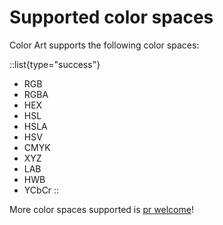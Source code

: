 # Supported color spaces

Color Art supports the following color spaces:

::list{type="success"}
- RGB
- RGBA
- HEX
- HSL
- HSLA
- HSV
- CMYK
- XYZ
- LAB
- HWB
- YCbCr
::

More color spaces supported is [pr welcome](https://github.com/JiatLn/color-art/pulls)!
